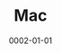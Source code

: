 ---
title: Mac
date: 0002-01-01
ico: mdi:apple
color: gray-300
hardware:
  - type: Laptop
    name: MacBook › Pro
    sub:
      - 2021
      - M1 Pro
      - 14"
      - 8-core
    link: https://amazon.com/dp/B09JQL8KP9?tag=qrayg-20
  - type: Dock
    name: CalDigit › TS4
    sub:
      - Thunderbolt 4
    link: https://amazon.com/dp/B09GK8LBWS?tag=qrayg-20
  # - type: Dock
  #   name: Brydge › Stone Pro
  #   sub:
  #     - Thunderbolt 3
  #   link: https://amazon.com/dp/B08G9WDH6B?tag=qrayg-20
  - type: Hub
    name: Satechi › Stand
    sub:
      - 3x USB3
      - 1x USBC
      - SD/microSD
    link: https://amazon.com/dp/B07GX1WW47?tag=qrayg-20
  - type: Ext SSD
    name: Samsung › T7
    sub:
      - 500GB
    link: https://amazon.com/dp/B0874XN4D8?tag=qrayg-20
---